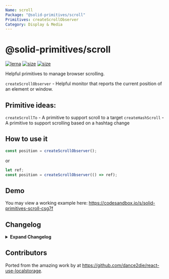 ```yaml
---
Name: scroll
Package: "@solid-primitives/scroll"
Primitives: createScrollObserver
Category: Display & Media
---
```


# @solid-primitives/scroll

[![lerna](https://img.shields.io/badge/maintained%20with-lerna-cc00ff.svg)](https://lerna.js.org/)
[![size](https://img.shields.io/bundlephobia/minzip/@solid-primitives/scroll)](https://bundlephobia.com/package/@solid-primitives/scroll)
[![size](https://img.shields.io/npm/v/@solid-primitives/scroll)](https://www.npmjs.com/package/@solid-primitives/scroll)

Helpful primitives to manage browser scrolling.

`createScrollObserver` - Helpful monitor that reports the current position of an element or window.

## Primitive ideas:

`createScrollTo` - A primitive to support scroll to a target
`createHashScroll` - A primitive to support scrolling based on a hashtag change

## How to use it

```ts
const position = createScrollObserver();
```

or

```ts
let ref;
const position = createScrollObserver(() => ref);
```

## Demo

You may view a working example here: https://codesandbox.io/s/solid-primitives-scroll-csg7f

## Changelog

<details>
<summary><b>Expand Changelog</b></summary>

0.0.100

Initial porting of the scroll primitive.

</details>

## Contributors

Ported from the amazing work by at https://github.com/dance2die/react-use-localstorage.
